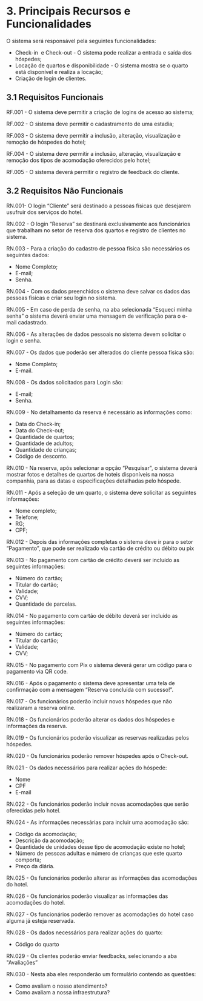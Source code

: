 # 3. Principais Recursos e Funcionalidades

O sistema será responsável pela seguintes funcionalidades:

*   Check-in  e Check-out - O sistema pode realizar a entrada e saída dos hóspedes;
*   Locação de quartos e disponibilidade - O sistema mostra se o quarto está disponível e realiza a locação;
*   Criação de login de clientes.

## 3.1 Requisitos Funcionais

RF.001 - O sistema deve permitir a criação de logins de acesso ao sistema;

RF.002 - O sistema deve permitir o cadastramento de uma estadia;

RF.003 - O sistema deve permitir a inclusão, alteração, visualização e remoção de hóspedes do hotel;

RF.004 - O sistema deve permitir a inclusão, alteração, visualização e remoção dos tipos de acomodação oferecidos pelo hotel;

RF.005 - O sistema deverá permitir o registro de feedback do cliente.

  

## 3.2 Requisitos Não Funcionais 

RN.001- O login “Cliente” será destinado a pessoas físicas que desejarem usufruir dos serviços do hotel.

RN.002 - O login “Reserva” se destinará exclusivamente aos funcionários que trabalham no setor de reserva dos quartos e registro de clientes no sistema.

RN.003 - Para a criação do cadastro de pessoa física são necessários os seguintes dados: 

*   Nome Completo;
*   E-mail;
*   Senha.

RN.004 - Com os dados preenchidos o sistema deve salvar os dados das pessoas físicas e criar seu login no sistema.

RN.005 - Em caso de perda de senha, na aba selecionada “Esqueci minha senha” o sistema deverá enviar uma mensagem de verificação para o e-mail cadastrado.

RN.006 - As alterações de dados pessoais no sistema devem solicitar o login e senha.

RN.007 - Os dados que poderão ser alterados do cliente pessoa física são:

*   Nome Completo;
*   E-mail.

RN.008 - Os dados solicitados para Login são:

*   E-mail;
*   Senha.

RN.009 - No detalhamento da reserva é necessário as informações como:

*   Data do Check-in;
*   Data do Check-out;
*   Quantidade de quartos;
*   Quantidade de adultos;
*   Quantidade de crianças;
*   Código de desconto.

RN.010 - Na reserva, após selecionar a opção “Pesquisar", o sistema deverá mostrar fotos e detalhes de quartos de hoteis disponíveis na nossa companhia, para as datas e especificações detalhadas pelo hóspede.

RN.011 - Após a seleção de um quarto, o sistema deve solicitar as seguintes informações:

*   Nome completo;
*   Telefone;
*   RG;
*   CPF;
  

RN.012 - Depois das informações completas o sistema deve ir para o setor “Pagamento”, que pode ser realizado via cartão de crédito ou débito ou pix

RN.013 - No pagamento com cartão de crédito deverá ser incluído as seguintes informações:

*   Número do cartão;
*   Titular do cartão;
*   Validade;
*   CVV;
*   Quantidade de parcelas.


RN.014 - No pagamento com cartão de débito deverá ser incluído as seguintes informações:

*   Número do cartão;
*   Titular do cartão;
*   Validade;
*   CVV;
  

RN.015 - No pagamento com Pix o sistema deverá gerar um código para o pagamento via QR code.

RN.016 - Após o pagamento o sistema deve apresentar uma tela de confirmação com a mensagem “Reserva concluída com sucesso!”.

RN.017 - Os funcionários poderão incluir novos hóspedes que não realizaram a reserva online.

RN.018 - Os funcionários poderão alterar os dados dos hóspedes e informações da reserva.

RN.019 - Os funcionários poderão visualizar as reservas realizadas pelos hóspedes.

RN.020 - Os funcionários poderão remover hóspedes após o Check-out.

RN.021 - Os dados necessários para realizar ações do hóspede: 

*   Nome
*   CPF
*   E-mail

RN.022 - Os funcionários poderão incluir novas acomodações que serão oferecidas pelo hotel.

RN.024 - As informações necessárias para incluir uma acomodação são:

*   Código da acomodação;
*   Descrição da acomodação;
*   Quantidade de unidades desse tipo de acomodação existe no hotel;
*   Número de pessoas adultas e número de crianças que este quarto comporta;
*   Preço da diária.

  

RN.025 - Os funcionários poderão alterar as informações das acomodações do hotel.

RN.026 - Os funcionários poderão visualizar as informações das acomodações do hotel.

RN.027 - Os funcionários poderão remover as acomodações do hotel caso alguma já esteja reservada. 

RN.028 - Os dados necessários para realizar ações do quarto:

*   Código do quarto

RN.029 - Os clientes poderão enviar feedbacks, selecionando a aba "Avaliações”

RN.030 - Nesta aba eles responderão um formulário contendo as questões:

*   Como avaliam o nosso atendimento?
*   Como avaliam a nossa infraestrutura?